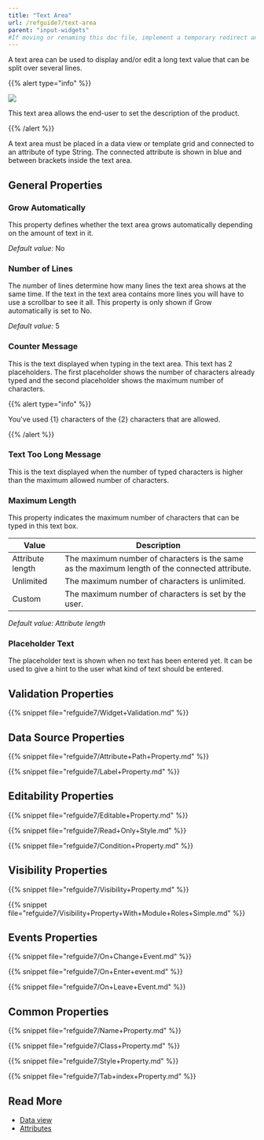 ```yaml
---
title: "Text Area"
url: /refguide7/text-area
parent: "input-widgets"
#If moving or renaming this doc file, implement a temporary redirect and let the respective team know they should update the URL in the product. See Mapping to Products for more details.
---
```



A text area can be used to display and/or edit a long text value that can be split over several lines.

{{% alert type="info" %}}

![](attachments/pages/text-area.png)

This text area allows the end-user to set the description of the product.

{{% /alert %}}

A text area must be placed in a data view or template grid and connected to an attribute of type String. The connected attribute is shown in blue and between brackets inside the text area.

## General Properties

### Grow Automatically

This property defines whether the text area grows automatically depending on the amount of text in it.

_Default value:_ No

### Number of Lines

The number of lines determine how many lines the text area shows at the same time. If the text in the text area contains more lines you will have to use a scrollbar to see it all. This property is only shown if Grow automatically is set to No.

_Default value:_ 5

### Counter Message

This is the text displayed when typing in the text area. This text has 2 placeholders. The first placeholder shows the number of characters already typed and the second placeholder shows the maximum number of characters.

{{% alert type="info" %}}

You've used {1} characters of the {2} characters that are allowed.

{{% /alert %}}

### Text Too Long Message

This is the text displayed when the number of typed characters is higher than the maximum allowed number of characters.

### Maximum Length

This property indicates the maximum number of characters that can be typed in this text box.

| Value | Description |
| --- | --- |
| Attribute length | The maximum number of characters is the same as the maximum length of the connected attribute. |
| Unlimited | The maximum number of characters is unlimited. |
| Custom | The maximum number of characters is set by the user. |

_Default value: Attribute length_

### Placeholder Text

The placeholder text is shown when no text has been entered yet. It can be used to give a hint to the user what kind of text should be entered.

## Validation Properties

{{% snippet file="refguide7/Widget+Validation.md" %}}

## Data Source Properties

{{% snippet file="refguide7/Attribute+Path+Property.md" %}}

{{% snippet file="refguide7/Label+Property.md" %}}

## Editability Properties

{{% snippet file="refguide7/Editable+Property.md" %}}

{{% snippet file="refguide7/Read+Only+Style.md" %}}

{{% snippet file="refguide7/Condition+Property.md" %}}

## Visibility Properties

{{% snippet file="refguide7/Visibility+Property.md" %}}

{{% snippet file="refguide7/Visibility+Property+With+Module+Roles+Simple.md" %}}

## Events Properties

{{% snippet file="refguide7/On+Change+Event.md" %}}

{{% snippet file="refguide7/On+Enter+event.md" %}}

{{% snippet file="refguide7/On+Leave+Event.md" %}}

## Common Properties

{{% snippet file="refguide7/Name+Property.md" %}}

{{% snippet file="refguide7/Class+Property.md" %}}

{{% snippet file="refguide7/Style+Property.md" %}}

{{% snippet file="refguide7/Tab+index+Property.md" %}}

## Read More

*   [Data view](data-view)
*   [Attributes](attributes)
